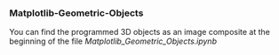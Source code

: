 ### Matplotlib-Geometric-Objects
You can find the programmed 3D objects as an image composite at the beginning of the file *Matplotlib_Geometric_Objects.ipynb*
